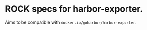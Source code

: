 # ROCK specs for harbor-exporter.

Aims to be compatible with `docker.io/goharbor/harbor-exporter`.
